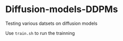 # Diffusion-models-DDPMs
Testing various datsets on diffusion models

Use `train.sh` to run the trainning 
